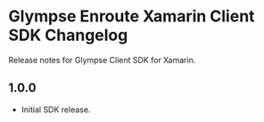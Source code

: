 # Glympse Enroute Xamarin Client SDK Changelog

Release notes for Glympse Client SDK for Xamarin.

## 1.0.0
- Initial SDK release.
